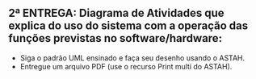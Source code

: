 ## 2ª ENTREGA: Diagrama de Atividades que explica do uso do sistema com a operação das funções previstas no software/hardware:

- Siga o padrão UML ensinado e faça seu desenho usando o ASTAH.
- Entregue um arquivo PDF (use o recurso Print multi do ASTAH). 
